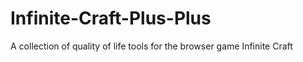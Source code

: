 # Infinite-Craft-Plus-Plus
A collection of quality of life tools for the browser game Infinite Craft
